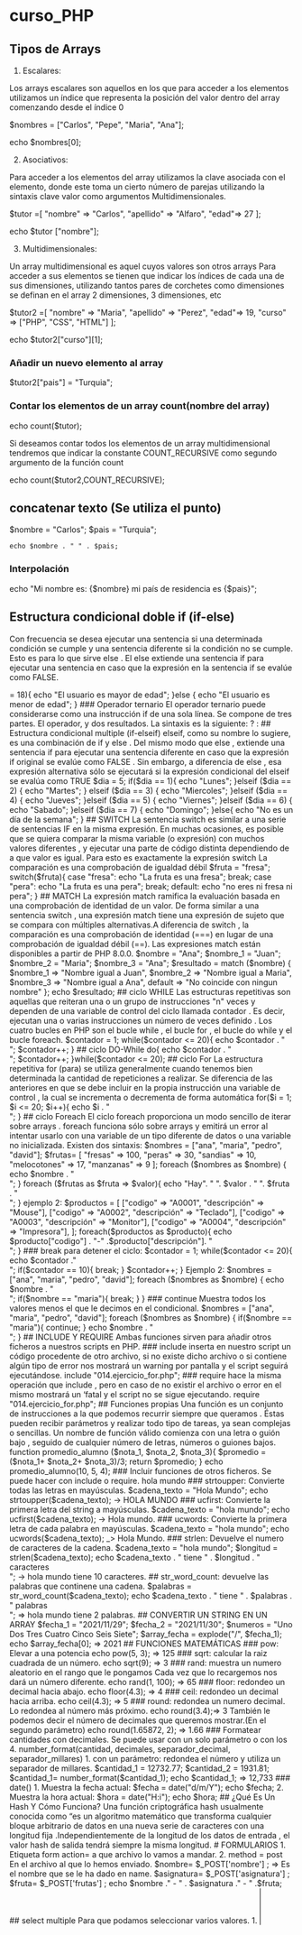 # curso_PHP

## Tipos de Arrays

1. Escalares:

Los arrays escalares son aquellos en los que para acceder a los elementos utilizamos un índice
que representa la posición del valor dentro del array comenzando desde el índice 0

$nombres = ["Carlos", "Pepe", "Maria", "Ana"];

echo $nombres[0];

2. Asociativos:

Para acceder a los elementos del array utilizamos la clave asociada con el elemento, donde este
toma un cierto número de parejas utilizando la sintaxis clave valor como argumentos
Multidimensionales.

$tutor =[
    "nombre" => "Carlos", 
    "apellido" => "Alfaro", 
    "edad"=> 27
];

echo $tutor ["nombre"];

3. Multidimensionales:

Un array multidimensional es aquel cuyos valores son otros arrays Para acceder a sus
elementos se tienen que indicar los índices de cada una de sus dimensiones, utilizando tantos
pares de corchetes como dimensiones se definan en el array 2 dimensiones, 3
dimensiones, etc

$tutor2 =[
    "nombre" => "Maria", 
    "apellido" => "Perez", 
    "edad"=> 19,
    "curso" => ["PHP", "CSS", "HTML"]
];

echo $tutor2["curso"][1];

### Añadir un nuevo elemento al array

$tutor2["pais"] = "Turquia";

### Contar los elementos de un array count(nombre del array)

echo count($tutor);

Si deseamos contar todos los elementos de un array multidimensional tendremos que indicar la
constante COUNT_RECURSIVE como segundo argumento de la función count

echo count($tutor2,COUNT_RECURSIVE);

## concatenar texto (Se utiliza el punto)

 $nombre = "Carlos";
    $pais = "Turquia";

    echo $nombre . " " . $pais;

### Interpolación

 echo "Mi nombre es: {$nombre} mi país de residencia es {$pais}";


## Estructura condicional doble if (if-else)

 Con frecuencia se desea ejecutar una sentencia si una determinada condición se
cumple y una sentencia diferente si la condición no se cumple. Esto es para lo
que sirve else . El else extiende una sentencia if para ejecutar una sentencia en
caso que la expresión en la sentencia if se evalúe como FALSE.

<?php

    $edad = 16;

    if($edad >= 18){
        echo "El usuario es mayor de edad";
    }else {
        echo "El usuario es menor de edad";
    }

### Operador ternario

El operador ternario puede considerarse como una instrucción if de una sola línea. Se compone de tres partes. El operador, y dos resultados. La sintaxis es la siguiente:

<operador> ? <true value>: <false value>

## Estructura condicional multiple (if-elseif)

elseif, como su nombre lo sugiere, es una combinación de if y else . Del mismo
modo que else , extiende una sentencia if para ejecutar una sentencia diferente
en caso que la expresión if original se evalúe como FALSE . Sin embargo, a
diferencia de else , esa expresión alternativa sólo se ejecutará si la expresión
condicional del elseif se evalúa como TRUE
$dia = 5;

if($dia == 1){
    echo "Lunes";
}elseif ($dia == 2) {
    echo "Martes";
}
elseif ($dia == 3) {
    echo "Miercoles";
}elseif ($dia == 4) {
    echo "Jueves";
}elseif ($dia == 5) {
    echo "Viernes";
}elseif ($dia == 6) {
    echo "Sabado";
}elseif ($dia == 7) {
    echo "Domingo";
}else{
    echo "No es un día de la semana";
}


## SWITCH

La sentencia
switch es similar a una serie de
sentencias IF en la misma expresión.
En muchas ocasiones, es posible que se quiera
comparar la misma variable (o expresión) con
muchos valores diferentes , y ejecutar una parte de código distinta dependiendo de a que valor es igual. Para esto es exactamente la expresión switch La comparación es una comprobación de igualdad débil

$fruta = "fresa";

switch($fruta){

    case "fresa":
        echo "La fruta es una fresa";
    break;

    case "pera":
        echo "La fruta es una pera";
    break;

   default:
   echo "no eres ni fresa ni pera";
}


## MATCH
La expresión match ramifica la evaluación basada en una comprobación de identidad de un valor. De
forma similar a una sentencia switch , una expresión match tiene una expresión de sujeto que se
compara con múltiples alternativas.A diferencia de switch , la comparación es una comprobación de 
identidad (===) en lugar de una comprobación de igualdad débil (==). Las expresiones match están 
disponibles a partir de PHP 8.0.0.

$nombre = "Ana";

$nombre_1 = "Juan";
$nombre_2 = "Maria";
$nombre_3 = "Ana";

$resultado = match ($nombre) {
    $nombre_1 => "Nombre igual a Juan",
    $nombre_2 => "Nombre igual a Maria",
    $nombre_3 => "Nombre igual a Ana",
    default => "No coincide con ningun nombre"
};

echo $resultado;

## ciclo WHILE
Las estructuras repetitivas son aquellas que reiteran una o un grupo de instrucciones "n" veces y dependen de una variable de control del ciclo llamada contador . Es decir, ejecutan una o varias instrucciones un número de veces definido . Los cuatro
bucles en PHP son el bucle while , el bucle for , el bucle do while y el bucle foreach.

$contador = 1;

while($contador <= 20){
    echo $contador . "<br> ";
    $contador++;
}

## ciclo DO-While

do{
    echo $contador . "<br>";
    $contador++;
}while($contador <= 20);

## ciclo For

La estructura repetitiva for (para) se utiliza generalmente cuando tenemos bien determinada la cantidad de repeticiones a realizar. Se diferencia de las anteriores en que se debe incluir en la propia instrucción una variable de control ,
la cual se incrementa o decrementa de forma automática

for($i = 1; $i <= 20; $i++){
    echo $i . "<br>";
}

## ciclo Foreach

El ciclo foreach proporciona un modo sencillo de iterar sobre arrays . foreach funciona sólo sobre arrays y emitirá un error al intentar usarlo con una variable de un tipo diferente de datos o una variable no inicializada. Existen dos sintaxis:

$nombres = ["ana", "maria", "pedro", "david"];

$frutas= [
    "fresas" => 100,
    "peras" => 30,
    "sandias" => 10,
    "melocotones" => 17,
    "manzanas" => 9
];

foreach ($nombres as $nombre) {
    echo $nombre . "<br>";
}

foreach ($frutas as $fruta => $valor){
    echo "Hay". " ". $valor . " ". $fruta . "<br>";
}

ejemplo 2: 

$productos = [
    ["codigo" => "A0001", "descripción" => "Mouse"],
    ["codigo" => "A0002", "descripción" => "Teclado"],
    ["codigo" => "A0003", "descripción" => "Monitor"],
    ["codigo" => "A0004", "descripción" => "Impresora"],
    
];

foreach($productos as $producto){
    echo $producto["codigo"] . "-" .$producto["descripción"]. "<br>";
}

### break

para detener el ciclo:

$contador = 1;

while($contador <= 20){
    echo $contador ."<br>";

    if($contador == 10){
        break;

    }
    $contador++;
}

Ejemplo 2: 

$nombres = ["ana", "maria", "pedro", "david"];

foreach ($nombres as $nombre) {
    echo $nombre . "<br>";

    if($nombre == "maria"){
        break;
    }
}

### continue

Muestra todos los valores menos el que le decimos en el condicional.

$nombres = ["ana", "maria", "pedro", "david"];

foreach ($nombres as $nombre) {
  

    if($nombre == "maria"){
        continue;
    }
    echo $nombre . "<br>";
}

## INCLUDE Y REQUIRE

Ambas funciones sirven para añadir otros ficheros a nuestros scripts en PHP.

### include
inserta en nuestro script un código procedente de otro archivo, si no existe dicho archivo o si contiene algún tipo de error nos mostrará un warning por pantalla y el script seguirá ejecutándose.

include "014.ejercicio_for.php";

### require
hace la misma operación que include , pero en caso de no existir el archivo o error en el mismo mostrará un ‘fatal y el script no se sigue ejecutando.

require  "014.ejercicio_for.php";


## Funciones propias

Una función es un conjunto de instrucciones a la que podemos recurrir siempre que queramos . Éstas pueden recibir parámetros y realizar todo tipo de tareas, ya sean complejas o sencillas. Un nombre de función válido comienza con una letra o guión bajo , seguido de cualquier número de letras, números o guiones bajos.

function promedio_alumno ($nota_1, $nota_2, $nota_3){
    $promedio = ($nota_1+ $nota_2+ $nota_3)/3;
    return $promedio;
}

echo promedio_alumno(10, 5, 4);

### Incluir funciones de otros ficheros.

Se puede hacer con include o require.

<?php

include "019.funciones.php";

echo promedio_alumno(10, 8, 7);

## FUNCIONES STRING

### strtolower:
Convierte todas las letras en minúsculas.

$cadena_texto = "Hola Mundo";

echo strtolower($cadena_texto); -> hola mundo

### strtoupper:
Convierte todas las letras en mayúsculas.

$cadena_texto = "Hola Mundo";

echo strtoupper($cadena_texto); -> HOLA MUNDO


### ucfirst:
Convierte la primera letra del string a mayúsculas.

$cadena_texto = "hola mundo";

echo ucfirst($cadena_texto); -> Hola mundo.

### ucwords:
Convierte la primera letra de cada palabra en mayúsculas.

$cadena_texto = "hola mundo";

echo ucwords($cadena_texto); _> Hola Mundo.


### strlen:
Devuelve el numero de caracteres de la cadena.

$cadena_texto = "hola mundo";

$longitud = strlen($cadena_texto);

echo $cadena_texto . " tiene " . $longitud . " caracteres <br>"; -> hola mundo tiene 10 caracteres.

## str_word_count:

devuelve las palabras que continene una cadena.

$palabras = str_word_count($cadena_texto);

echo $cadena_texto . " tiene " . $palabras . " palabras <br>"; => hola mundo tiene 2 palabras.


## CONVERTIR UN STRING EN UN ARRAY

$fecha_1 = "2021/11/29";
$fecha_2 = "2021/11/30";
$numeros = "Uno Dos Tres Cuatro Cinco Seis Siete";

$array_fecha = explode("/", $fecha_1);

echo $array_fecha[0]; => 2021


## FUNCIONES MATEMÁTICAS

### pow: Elevar a una potencia

echo pow(5, 3); => 125

### sqrt: calcular la raiz cuadrada de un número.

echo sqrt(9); => 3

### rand: muestra un numero aleatorio en el rango que le pongamos

Cada vez que lo recargemos nos dará un número diferente.

echo rand(1, 100); => 65


### floor: redondeo un decimal hacia abajo.

echo floor(4.3); => 4

### ceil: redondeo un decimal hacia arriba.

echo ceil(4.3); => 5

### round: redondea un numero decimal.
 Lo redondea al número más próximo.

 echo round(3.4);=> 3

 También le podemos decir el número de decimales que queremos mostrar.(En el segundo parámetro)

 echo round(1.65872, 2); => 1.66

 ### Formatear cantidades con decimales.

 Se puede usar con un solo parámetro o con los 4.

 number_format(cantidad, decimales, separador_decimal, separador_millares)

 1. con un parámetro: redondea el número y utiliza un separador de millares.

 $cantidad_1 = 12732.77;
$cantidad_2 = 1931.81;

$cantidad_1= number_format($cantidad_1);

echo $cantidad_1; => 12,733


### date()

1. Muestra la fecha actual:

$fecha = date("d/m/Y");
echo $fecha;

2. Muestra la hora actual:

$hora = date("H:i");
echo $hora;


## ¿Qué Es Un Hash Y Cómo Funciona?

Una función criptográfica hash usualmente conocida como “es un algoritmo matemático que transforma cualquier bloque
arbitrario de datos en una nueva serie de caracteres con una longitud fija .Independientemente de la longitud de los datos de entrada , el valor
hash de salida tendrá siempre la misma longitud.

# FORMULARIOS

1. Etiqueta form action= a que archivo lo vamos a mandar.
2. method = post
    En el archivo al que lo hemos enviado.

    $nombre= $_POST['nombre'] ; => Es el nombre que se le ha dado en name.
$asignatura= $_POST['asignatura'] ;
$fruta= $_POST['frutas'] ;

echo $nombre ." - " . $asignatura ." - " .$fruta;

## select multiple
 Para que podamos seleccionar varios valores.

1.  <select id="asignatura" name="asignatura[]" multiple>

 añadimos multiple y los corches de un array al nombre de name

$materias =$_POST['asignatura'];
foreach($materias as $asignatura){

    echo $asignatura. "<br>";
}

2. checkbox:

<label for="opcion-1">
    <input type="checkbox" value="Manzana" id="opcion-1" name="frutas[]">Manzana

</label>

<br>

<label for="opcion-2">
    <input type="checkbox" value="pera" id="opcion-2" name="frutas[]">Pera

</label>

También ponemos corchetes en name para indicar que es un array

$arrayFrutas =$_POST['frutas'];
foreach($arrayFrutas as $fruta){

    echo $fruta. "<br>";
}

## is_null (comprobar si una variable es null)

$numero;

if(is_null($numero)){
    echo "Es nula";
}else{
    echo "No es nula";
}

## unset(Sirve para destruir o eliminar una variable)

$numero= 9;

unset($numero);

if(is_null($numero)){
    echo "Es nula";
}else{
    echo "No es nula";
}

## empty (comprobar si una variable esta vacia)

$numero= 9;

if(empty($numero)){
    echo "Esta vacia";
}else{
    echo "No esta vacia";
}

## isset (comprueba si una variable esta definida y no tiene el valor null)

$numero= $_GET['numero'];

if(isset($numero)){
    echo "Esta vacia";
}else{
    echo "No esta vacia";
}


# ENVIAR ARCHIVOS DESDE UN FORMULARIO

En la etiqueta form pondriamos:

  <form action="carga.php" method="post" enctype="multipart/form-data">

En el archivo de destino para poder manipular los datos:

// recibe el nombre
echo $_FILES['fichero']['name']."<br>";
// recibe la ruta del archivo temporal donde se encuentra el archivo
echo $_FILES['fichero']['tmp_name']."<br>";
// Tipo de archivo que estamos enviando
echo $_FILES['fichero']['type']."<br>";
// Error, si se a cargado bien o no
echo $_FILES['fichero']['error']."<br>";
// El tamaño del fichero
echo $_FILES['fichero']['size']."<br>";


## Las Cookies en PHP

Las cookies son un mecanismo por el que se almacenan datos en el navegador para monitorizar o identificar a los usuarios que vuelvan al sito web . En otras palabras podemos decir que l as cookies son pequeños archivos donde almacenamos un datos, estos archivos se almacenan en el navegador del cliente.
Las cookies se deben de crear antes del Doctype , ya que han de ser generadas antes de que el navegador procese el código HTML.

Ejemplo de uso de cookies:
preferencias de idioma, seguimiento de anuncios etc.

1. crear una cookie:

<?php

// setcookie("Nombre", valor, expiracion, dir, dominio, secure, httponly);
setcookie("Idioma", "es", time()+60*60*24*30,"/", "localhost",false, false);

?>

2. Eliminar una cookie:

<?php

// setcookie("Nombre", valor, expiracion, dir, dominio, secure, httponly);
setcookie("Idioma", "es", time()-60,"/", "localhost",false, false);

?>



## Sesiones en PHP

Las sesiones en aplicaciones web desarrolladas con PHP nos sirven para almacenar información durante toda la visita de un usuario a un sitio web . Dicha información se almacena en el servidor. Ejemplo de uso de esiones: inicio de sesión ( login ), buscadores (que recuerde termino de búsqueda) etc.

MIRAR EN LA CARPETA DE SESIONES_PHP

### Eliminar sesiones

session_destroy();

## REDIRIGIR A OTRA PAGINA

Se pone header.

header('Location: contador.php');

## EXPRESIONES REGULARES

-Son “una serie de caractéres que definen un patrón de búsqueda”.

-Las expresiones regulares son patrones que usaremos para encontrar una o varias combinaciones de caracteres en un texto.

-En el área de la programación , las expresiones regulares son un método por medio del cual se pueden realizar búsquedas dentro de cadenas de caracteres . Sin importar la amplitud de la búsqueda requerida de un patrón definido de caracteres, las expresiones regulares proporcionan una solución práctica al problema.

Ejemplo: 

1. Validaciones en Frontend

<input type="text" name="usuario" pattern="[a-zA-Z]{3,10}" maxlength="10">

pattern="[a-zA-Z]{3,10}" maxlength="10"  => Solo se pueden introducir letras de la a a la z en minúsculas y mayúsculas. y para indicar el numero de valores introducidos se colocan entre llaves en esta caso de 3 a 10.

con maxlength definimos el máximo de caracteres que nos deja introducir.

2. Validaciones en PHP

if(!preg_match("/^$[a-zA-Z]{3,10}/",$_POST['usuario'])){
    echo "El usuario no coincide con el formato solicitado";
    exit();
}


# POO

La Programación orientada a Objetos (POO) es un paradigma de programción más utilizado, es decir, es una forma o un estilo de programación. Se basa en el concepto de clases y objetos. Este tipo de programación se utiliza para estructurar un programa de software en piezas simples y reutilizables de planos de código(clases) para crear instancias individuales de objetos.

Una clase es una plantilla que define de manera genérica cómo van a ser los objetos. Las clases tienen atributos(características o variables) y métodos(acciones o funciones).














































